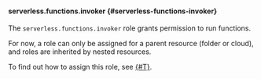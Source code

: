 #### serverless.functions.invoker {#serverless-functions-invoker}

The `serverless.functions.invoker` role grants permission to run functions.

For now, a role can only be assigned for a parent resource (folder or cloud), and roles are inherited by nested resources.

To find out how to assign this role, see [{#T}](../serverless-functions/operations/function-public.md).


